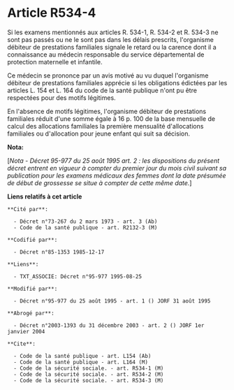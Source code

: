 # Article R534-4

Si les examens mentionnés aux articles R. 534-1, R. 534-2 et R. 534-3 ne sont pas passés ou ne le sont pas dans les délais
prescrits, l'organisme débiteur de prestations familiales signale le retard ou la carence dont il a connaissance au médecin
responsable du service départemental de protection maternelle et infantile.

Ce médecin se prononce par un avis motivé au vu duquel l'organisme débiteur de prestations familiales apprécie si les
obligations édictées par les articles L. 154 et L. 164 du code de la santé publique n'ont pu être respectées pour des motifs
légitimes.

En l'absence de motifs légitimes, l'organisme débiteur de prestations familiales réduit d'une somme égale à 16 p. 100 de la
base mensuelle de calcul des allocations familiales la première mensualité d'allocations familiales ou d'allocation pour
jeune enfant qui suit sa décision.

**Nota:**

[*Nota - Décret 95-977 du 25 août 1995 art. 2 : les dispositions du présent décret entrent en vigueur à compter du premier
jour du mois civil suivant sa publication pour les examens médicaux des femmes dont la date présumée de début de grossesse se
situe à compter de cette même date.*]

**Liens relatifs à cet article**

	**Cité par**:

	  - Décret n°73-267 du 2 mars 1973 - art. 3 (Ab)
	  - Code de la santé publique - art. R2132-3 (M)

	**Codifié par**:

	  - Décret n°85-1353 1985-12-17

	**Liens**:

	  - TXT_ASSOCIE: Décret n°95-977 1995-08-25

	**Modifié par**:

	  - Décret n°95-977 du 25 août 1995 - art. 1 () JORF 31 août 1995

	**Abrogé par**:

	  - Décret n°2003-1393 du 31 décembre 2003 - art. 2 () JORF 1er janvier 2004

	**Cite**:

	  - Code de la santé publique - art. L154 (Ab)
	  - Code de la santé publique - art. L164 (M)
	  - Code de la sécurité sociale. - art. R534-1 (M)
	  - Code de la sécurité sociale. - art. R534-2 (M)
	  - Code de la sécurité sociale. - art. R534-3 (M)

